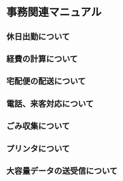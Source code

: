 # 事務関連マニュアル
## 休日出勤について
## 経費の計算について
## 宅配便の配送について
## 電話、来客対応について
## ごみ収集について
## プリンタについて
## 大容量データの送受信について